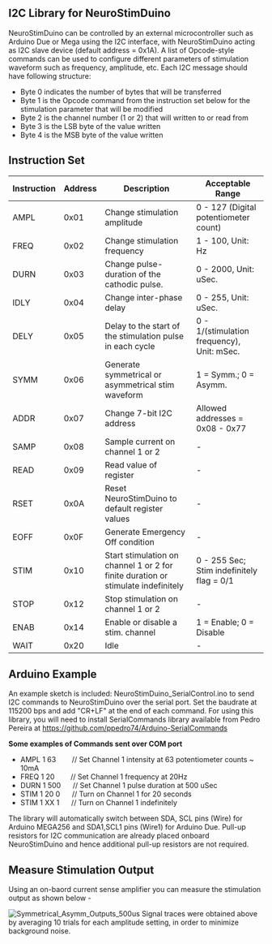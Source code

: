 ## I2C Library for NeuroStimDuino
NeuroStimDuino can be controlled by an external microcontroller such as Arduino Due or Mega using the I2C interface, with NeuroStimDuino acting as I2C slave device (default address = 0x1A). A list of Opcode-style commands can be used to configure different parameters of stimulation waveform such as frequency, amplitude, etc. Each I2C message should have following structure: 
- Byte 0 indicates the number of bytes that will be transferred
- Byte 1 is the Opcode command from the instruction set below for the stimulation parameter that will be modified
- Byte 2 is the channel number (1 or 2) that will written to or read from
- Byte 3 is the LSB byte of the value written
- Byte 4 is the MSB byte of the value written

## Instruction Set 
| **Instruction** | **Address** | **Description** | **Acceptable Range** |  
|----------------|--------------|-----------------|------------------------|
|  AMPL |  0x01 |   Change stimulation amplitude | 0 - 127 (Digital potentiometer count) |
|  FREQ  |  0x02 |   Change stimulation frequency | 1 - 100, Unit:  Hz |
|  DURN |  0x03 |  Change pulse-duration of the cathodic pulse. | 0 - 2000, Unit: uSec. |
|  IDLY | 0x04 | Change inter-phase delay | 0 - 255, Unit: uSec. |
|  DELY | 0x05 | Delay to the start of the stimulation pulse in each cycle | 0 - 1/(stimulation frequency), Unit: mSec.|
|  SYMM | 0x06 | Generate symmetrical or asymmetrical stim waveform | 1 = Symm.; 0 = Asymm. |
|  ADDR  | 0x07 | Change 7-bit I2C address | Allowed addresses = 0x08 - 0x77|
|  SAMP  | 0x08 | Sample current on channel 1 or 2 | - |
|  READ  | 0x09 | Read value of register | - |
|  RSET  | 0x0A | Reset NeuroStimDuino to default register values | - |
|  EOFF | 0x0F | Generate Emergency Off condition | - |
|  STIM | 0x10 | Start stimulation on channel 1 or 2 for finite duration or stimulate indefinitely | 0 - 255 Sec; <br /> Stim indefinitely flag = 0/1| 
|  STOP | 0x12 | Stop stimulation on channel 1 or 2 | - | 
|  ENAB | 0x14 | Enable or disable a stim. channel | 1 = Enable; 0 = Disable | 
|  WAIT  | 0x20 | Idle | - |

## Arduino Example
An example sketch is included: NeuroStimDuino_SerialControl.ino to send I2C commands to NeuroStimDuino over the serial port. Set the baudrate at 115200 bps and add "CR+LF" at the end of each command. For using this library, you will need to install SerialCommands library available from Pedro Pereira at https://github.com/ppedro74/Arduino-SerialCommands

**Some examples of Commands sent over COM port** <br />
* AMPL 1 63     &nbsp;&nbsp;&nbsp;&nbsp;&nbsp;&nbsp; // Set Channel 1 intensity at 63 potentiometer counts ~ 10mA
* FREQ 1 20     &nbsp;&nbsp;&nbsp;&nbsp;&nbsp;&nbsp; // Set Channel 1 frequency at 20Hz
* DURN 1 500    &nbsp;&nbsp;&nbsp;&nbsp; // Set Channel 1 pulse duration at 500 uSec
* STIM 1 20 0   &nbsp;&nbsp;&nbsp;&nbsp; // Turn on Channel 1 for 20 seconds
* STIM 1 XX 1   &nbsp;&nbsp;&nbsp;&nbsp; // Turn on Channel 1 indefinitely

The library will automatically switch between SDA, SCL pins (Wire) for Arduino MEGA256 and SDA1,SCL1 pins (Wire1) for Arduino Due. Pull-up resistors for I2C communication are already placed onboard NeuroStimDuino and hence additional pull-up resistors are not required.   

## Measure Stimulation Output
Using an on-baord current sense amplifier you can measure the stimulation output as shown below - 

![Symmetrical_Asymm_Outputs_500us](https://user-images.githubusercontent.com/80208904/115607178-a7525000-a2b2-11eb-8d5b-1cbbaa320363.png)
Signal traces were obtained above by averaging 10 trials for each amplitude setting, in order to minimize background noise. 
